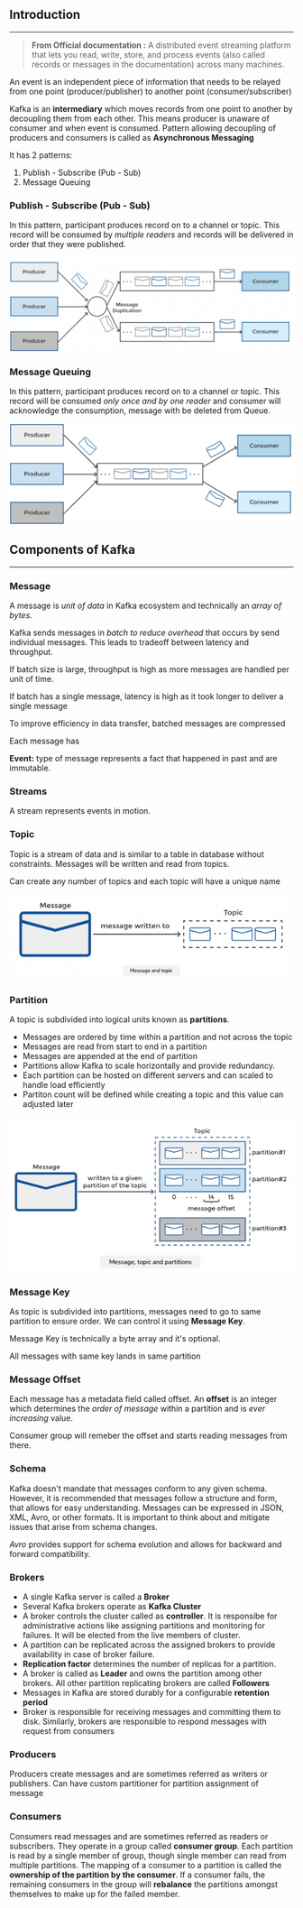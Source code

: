 
## Introduction
---

> **From Official documentation :** A distributed event streaming platform that lets you read, write, store, and process events (also called records or messages in the documentation) across many machines.

An event is an independent piece of information that needs to be relayed from one point (producer/publisher) to another point (consumer/subscriber)

Kafka is an **intermediary** which moves records from one point to another by decoupling them from each other. This means producer is unaware of consumer and when event is consumed. Pattern allowing decoupling of producers and consumers is called as **Asynchronous Messaging**


It has 2 patterns:

1. Publish - Subscribe (Pub - Sub)
2. Message Queuing

### Publish - Subscribe (Pub - Sub)
In this pattern, participant produces record on to a channel or topic. This record will be consumed by *multiple readers* and records will be delivered in order that they were published.

![Kafka Publisher Subscrber Image](./assets/img/kafka_pub_sub.jpeg "Kafka Publisher Subscrber")

### Message Queuing
In this pattern, participant produces record on to a channel or topic. This record will be consumed *only once and by one reader* and consumer will acknowledge the consumption, message with be deleted from Queue.

![Kafka Message Queuing Image](./assets/img/kafka_messaging_queue.jpeg "Kafka Message Queuing")


## Components of Kafka
---

### Message 
A message is *unit of data* in Kafka ecosystem and technically an *array of bytes*.

Kafka sends messages in *batch to reduce overhead* that occurs by send individual messages. This leads to tradeoff between latency and throughput.

If batch size is large, throughput is high as more messages are handled per unit of time.

If batch has a single message, latency is high as it took longer to deliver a single message

To improve efficiency in data transfer, batched messages are compressed

Each message has 

**Event:**  type of message represents a fact that happened in past and are immutable.

### Streams
A stream represents events in motion.

### Topic
Topic is a stream of data and is similar to a table in database without constraints. Messages will be written and read from topics. 

Can create any number of topics and each topic will have a unique name

![Kafka Topic Image](./assets/img/kafka_topic.jpeg "Kafka Topic")

### Partition
A topic is subdivided into logical units known as **partitions**.

- Messages are ordered by time within a partition and not across the topic
- Messages are read from start to end in a partition
- Messages are appended at the end of partition
- Partitions allow Kafka to scale horizontally and provide redundancy.
- Each partition can be hosted on different servers and can scaled to handle load efficiently
- Partiton count will be defined while creating a topic and this value can adjusted later

![Kafka Partition Image](./assets/img/kafka_partition.jpeg "Kafka Partition")

### Message Key
As topic is subdivided into partitions, messages need to go to same partition to ensure order. We can control it using **Message Key**.

Message Key is technically a byte array and it's optional.

All messages with same key lands in same partition

### Message Offset
Each message has a metadata field called offset. An **offset** is an integer which determines the *order of message* within a partition and is *ever increasing* value.

Consumer group will remeber the offset and starts reading messages from there. 

### Schema
Kafka doesn't mandate that messages conform to any given schema. However, it is recommended that messages follow a structure and form, that allows for easy understanding. Messages can be expressed in JSON, XML, Avro, or other formats. It is important to think about and mitigate issues that arise from schema changes.

*Avro* provides support for schema evolution and allows for backward and forward compatibility.

### Brokers

- A single Kafka server is called a **Broker**
- Several Kafka brokers operate as **Kafka Cluster**
- A broker controls the cluster called as **controller**. It is responsibe for administrative actions like assigning partitions and monitoring for failures. It will be elected from the live members of cluster.
- A partition can be replicated across the assigned brokers to provide availability in case of broker failure.
- **Replication factor** determines the number of replicas for a partition.
- A broker is called as **Leader** and owns the partition among other brokers. All other partition replicating brokers are called **Followers**
- Messages in Kafka are stored durably for a configurable **retention period**
- Broker is responsible for receiving messages and committing them to disk. Similarly, brokers are responsible to respond messages with request from consumers

### Producers 
Producers create messages and are sometimes referred as writers or publishers. Can have custom partitioner for partition assignment of message

### Consumers
Consumers read messages and are sometimes referred as readers or subscribers. They operate in  a group called **consumer group**. Each partition is read by a single member of group, though single member can read from multiple partitions. The mapping of a consumer to a partition is called the **ownership of the partition by the consumer**. If a consumer fails, the remaining consumers in the group will **rebalance** the partitions amongst themselves to make up for the failed member.

